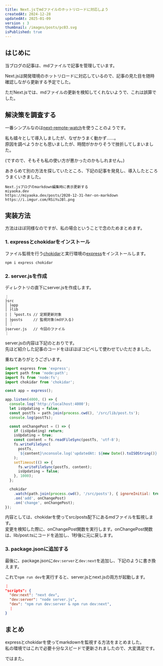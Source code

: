 ```yaml
---
title: Next.jsでmdファイルのホットリロードに対応しよう
createdAt: 2024-12-28
updatedAt: 2025-01-09
version : 3
thumbnail: /images/posts/pc03.svg
isPublished: true
---
```

## はじめに
当ブログの記事は、mdファイルで記事を管理しています。

Next.jsは開発環境のホットリロードに対応しているので、記事の見た目を随時確認しながら更新する予定でした。

ただNext.jsでは、mdファイルの更新を検知してくれないようで、これは誤算でした。

## 解決策を調査する
一番シンプルなのは[next-remote-watch](https://github.com/hashicorp/next-remote-watch)を使うことのようです。


私も嬉々として導入しましたが、なぜかうまく動かず……。  
原因を調べようかとも思いましたが、時間がかかりそうで挫折してしまいました。

(ですので、そもそも私の使い方が悪かったのかもしれません。)

あきらめて別の方法を探していたところ、下記の記事を発見し、導入したところうまくいきました。
```Link
Next.jsブログのmarkdown編集時に表示更新する
miyaoka.dev
https://miyaoka.dev/posts/2020-12-31-hmr-on-markdown
https://i.imgur.com/RSiYuJBl.png
```

## 実装方法
方法はほぼ同様なのですが、私の場合ということで念のためまとめます。

### 1. expressとchokidarをインストール
ファイル監視を行う[chokidar](https://github.com/paulmillr/chokidar)と実行環境の[express](https://github.com/expressjs/express)をインストールします。

```bash
npm i express chokidar
```

### 2. server.jsを作成
ディレクトリの直下にserver.jsを作成します。
```
⋮
├src
│ ├app
│ ├lib
│ │ └post.ts // 定期更新対象
│ ├posts     // 監視対象(mdが入る)
│ ⋮
├server.js   // 今回のファイル
⋮
```
server.jsの内容は下記のとおりです。  
先ほど紹介した記事のコードをほぼほぼコピペして使わせていただきました。

重ねてありがとうございます。
```js
import express from 'express';
import path from 'node:path';
import fs from 'node:fs';
import chokidar from 'chokidar';

const app = express();

app.listen(4000, () => {
  console.log('http://localhost:4000');
  let isUpdating = false;
  const postTs = path.join(process.cwd(), '/src/lib/post.ts');
  console.log(postTs);

  const onChangePost = () => {
    if (isUpdating) return;
    isUpdating = true;
    const content = fs.readFileSync(postTs, 'utf-8');
    fs.writeFileSync(
      postTs,
      `${content}\nconsole.log('updatedAt: ${new Date().toISOString()}')`,
    );
    setTimeout(() => {
      fs.writeFileSync(postTs, content);
      isUpdating = false;
    }, 1000);
  };

  chokidar
    .watch(path.join(process.cwd(), '/src/posts'), { ignoreInitial: true })
    .on('add', onChangePost)
    .on('change', onChangePost);
});
```
内容としては、chokidarを使ってsrc/posts配下にあるmdファイルを監視します。  
変更を検知した際に、onChangePost関数を実行します。onChangePost関数は、lib/post.tsにコードを追加し、1秒後に元に戻します。

### 3. package.jsonに追加する
最後に、package.jsonに```dev:server```と```dev:next```を追加し、下記のように書き換えます。


これで```npm run dev```を実行すると、server.jsとnext.jsの両方が起動します。
```json
⋮
"scripts": {
  "dev:next": "next dev",
  "dev:server": "node server.js",
  "dev": "npm run dev:server & npm run dev:next",
  ⋮
}
```

## まとめ
expressとchokidarを使ってmarkdownを監視する方法をまとめました。  
私の環境ではこれで必要十分なスピードで更新されましたので、大変満足です。

ではまた。
